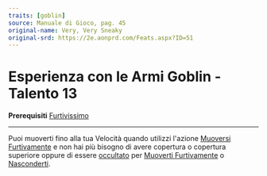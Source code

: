 ```yaml
---
traits: [goblin]
source: Manuale di Gioco, pag. 45
original-name: Very, Very Sneaky
original-srd: https://2e.aonprd.com/Feats.aspx?ID=51
---
```


# Esperienza con le Armi Goblin - Talento 13

**Prerequisiti** [Furtivissimo](/stirpi/goblin/talenti/furtivissimo)

---

Puoi muoverti fino alla tua Velocità quando utilizzi l'azione
[Muoversi Furtivamente](/azioni/abilita/muoversi-furtivamente) e non hai più
bisogno di avere copertura o copertura superiore oppure di essere
[occultato](/condizioni/occultato) per
[Muoverti Furtivamente](/azioni/abilita/muoversi-furtivamente) o
[Nasconderti](/azioni/abilita/nascondersi).
